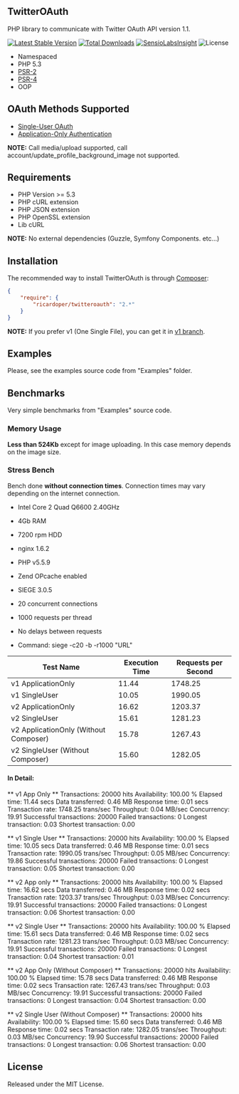 ## TwitterOAuth ##
PHP library to communicate with Twitter OAuth API version 1.1.

[![Latest Stable Version](https://poser.pugx.org/ricardoper/twitteroauth/v/stable.svg)](https://packagist.org/packages/ricardoper/twitteroauth) [![Total Downloads](https://poser.pugx.org/ricardoper/twitteroauth/downloads.svg)](https://packagist.org/packages/ricardoper/twitteroauth) [![SensioLabsInsight](https://insight.sensiolabs.com/projects/037e7000-eca4-43a3-b1fd-1f9de8ad310c/mini.png)](https://insight.sensiolabs.com/projects/037e7000-eca4-43a3-b1fd-1f9de8ad310c) ![License](https://poser.pugx.org/ricardoper/twitteroauth/license.svg)

- Namespaced
- PHP 5.3
- [PSR-2](http://www.php-fig.org/psr/psr-2/ "PHP Framework Interop Group")
- [PSR-4](http://www.php-fig.org/psr/psr-4/ "PHP Framework Interop Group")
- OOP


## OAuth Methods Supported ##
- [Single-User OAuth](https://dev.twitter.com/oauth/overview/single-user "Single-user OAuth with Examples")
- [Application-Only Authentication](https://dev.twitter.com/oauth/application-only "Application-only authentication Overview")

**NOTE:** Call media/upload supported, call account/update_profile_background_image not supported.


## Requirements ##
- PHP Version >= 5.3
- PHP cURL extension
- PHP JSON extension
- PHP OpenSSL extension
- Lib cURL

**NOTE:** No external dependencies (Guzzle, Symfony Components. etc...)


## Installation ##
The recommended way to install TwitterOAuth is through [Composer](http://getcomposer.org/):

```json
{
    "require": {
        "ricardoper/twitteroauth": "2.*"
    }
}
```

**NOTE:** If you prefer v1 (One Single File), you can get it in [v1 branch](https://github.com/ricardoper/TwitterOAuth/tree/v1).


## Examples ##
Please, see the examples source code from "Examples" folder.


## Benchmarks ##
Very simple benchmarks from "Examples" source code.

### Memory Usage ###
**Less than 524Kb** except for image uploading. In this case memory depends on the image size.

### Stress Bench ###
Bench done **without connection times**. Connection times may vary depending on the internet connection.

- Intel Core 2 Quad Q6600 2.40GHz
- 4Gb RAM
- 7200 rpm HDD

- nginx 1.6.2
- PHP v5.5.9
- Zend OPcache enabled
- SIEGE 3.0.5

- 20 concurrent connections
- 1000 requests per thread
- No delays between requests
- Command: siege -c20 -b -r1000 "URL"

| Test Name | Execution Time | Requests per Second |
| --- | ---- | --- |
| v1 ApplicationOnly | 11.44 | 1748.25 |
| v1 SingleUser | 10.05 | 1990.05 |
| v2 ApplicationOnly | 16.62 | 1203.37 |
| v2 SingleUser | 15.61 | 1281.23 |
| v2 ApplicationOnly (Without Composer) | 15.78 | 1267.43 |
| v2 SingleUser (Without Composer) | 15.60 | 1282.05 |

#### In Detail: ####
** v1 App Only **
Transactions:		       20000 hits
Availability:		      100.00 %
Elapsed time:		       11.44 secs
Data transferred:	        0.46 MB
Response time:		        0.01 secs
Transaction rate:	     1748.25 trans/sec
Throughput:		        0.04 MB/sec
Concurrency:		       19.91
Successful transactions:       20000
Failed transactions:	           0
Longest transaction:	        0.03
Shortest transaction:	        0.00

** v1 Single User **
Transactions:		       20000 hits
Availability:		      100.00 %
Elapsed time:		       10.05 secs
Data transferred:	        0.46 MB
Response time:		        0.01 secs
Transaction rate:	     1990.05 trans/sec
Throughput:		        0.05 MB/sec
Concurrency:		       19.86
Successful transactions:       20000
Failed transactions:	           0
Longest transaction:	        0.05
Shortest transaction:	        0.00

** v2 App only **
Transactions:		       20000 hits
Availability:		      100.00 %
Elapsed time:		       16.62 secs
Data transferred:	        0.46 MB
Response time:		        0.02 secs
Transaction rate:	     1203.37 trans/sec
Throughput:		        0.03 MB/sec
Concurrency:		       19.91
Successful transactions:       20000
Failed transactions:	           0
Longest transaction:	        0.06
Shortest transaction:	        0.00

** v2 Single User **
Transactions:		       20000 hits
Availability:		      100.00 %
Elapsed time:		       15.61 secs
Data transferred:	        0.46 MB
Response time:		        0.02 secs
Transaction rate:	     1281.23 trans/sec
Throughput:		        0.03 MB/sec
Concurrency:		       19.91
Successful transactions:       20000
Failed transactions:	           0
Longest transaction:	        0.04
Shortest transaction:	        0.01

** v2 App Only (Without Composer) **
Transactions:		       20000 hits
Availability:		      100.00 %
Elapsed time:		       15.78 secs
Data transferred:	        0.46 MB
Response time:		        0.02 secs
Transaction rate:	     1267.43 trans/sec
Throughput:		        0.03 MB/sec
Concurrency:		       19.91
Successful transactions:       20000
Failed transactions:	           0
Longest transaction:	        0.04
Shortest transaction:	        0.00

** v2 Single User (Without Composer) **
Transactions:		       20000 hits
Availability:		      100.00 %
Elapsed time:		       15.60 secs
Data transferred:	        0.46 MB
Response time:		        0.02 secs
Transaction rate:	     1282.05 trans/sec
Throughput:		        0.03 MB/sec
Concurrency:		       19.90
Successful transactions:       20000
Failed transactions:	           0
Longest transaction:	        0.06
Shortest transaction:	        0.00


## License ##
Released under the MIT License.

